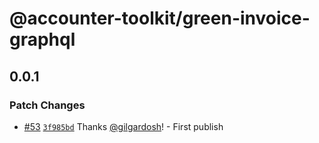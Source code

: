# @accounter-toolkit/green-invoice-graphql

## 0.0.1

### Patch Changes

- [#53](https://github.com/gilgardosh/accounter-toolkit/pull/53) [`3f985bd`](https://github.com/gilgardosh/accounter-toolkit/commit/3f985bd5c79af3bb68d6b66c71862ffc60b47329) Thanks [@gilgardosh](https://github.com/gilgardosh)! - First publish
